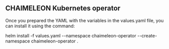 ## CHAIMELEON Kubernetes operator


Once you prepared the YAML with the variables in the values.yaml file, you can install it using the command:

helm install -f values.yaml --namespace chaimeleon-operator --create-namespace chaimeleon-operator .